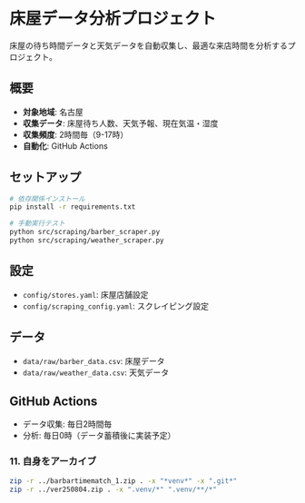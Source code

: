 
# 床屋データ分析プロジェクト

床屋の待ち時間データと天気データを自動収集し、最適な来店時間を分析するプロジェクト。

## 概要

- **対象地域**: 名古屋
- **収集データ**: 床屋待ち人数、天気予報、現在気温・湿度
- **収集頻度**: 2時間毎（9-17時）
- **自動化**: GitHub Actions

## セットアップ

```bash
# 依存関係インストール
pip install -r requirements.txt

# 手動実行テスト
python src/scraping/barber_scraper.py
python src/scraping/weather_scraper.py
```

## 設定

- `config/stores.yaml`: 床屋店舗設定
- `config/scraping_config.yaml`: スクレイピング設定

## データ

- `data/raw/barber_data.csv`: 床屋データ
- `data/raw/weather_data.csv`: 天気データ

## GitHub Actions

- データ収集: 毎日2時間毎
- 分析: 毎日0時（データ蓄積後に実装予定）


### 11. 自身をアーカイブ

```bash
zip -r ../barbartimematch_1.zip . -x "*venv*" -x ".git*"
zip -r ../ver250804.zip . -x ".venv/*" ".venv/**/*"
```
